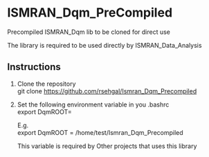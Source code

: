 # ISMRAN_Dqm_PreCompiled

Precompiled ISMRAN_Dqm lib to be cloned for direct use 

The library is required to be used directly by ISMRAN_Data_Analysis 

Instructions
---------------

1) Clone the repository  
   git clone https://github.com/rsehgal/Ismran_Dqm_Precompiled 

2) Set the following environment variable in you .bashrc  
   export DqmROOT=<complete path to the clone directory> 

   E.g.  
   export DqmROOT = /home/test/Ismran_Dqm_Precompiled  

   This variable is required by Other projects that uses this library


